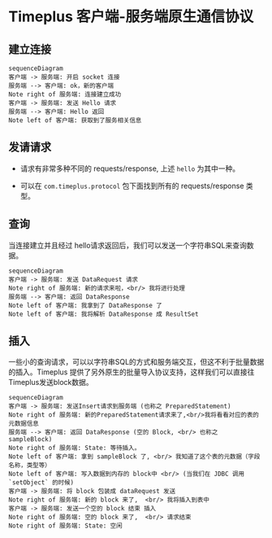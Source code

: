 Timeplus 客户端-服务端原生通信协议
===

## 建立连接

```mermaid
sequenceDiagram
客户端 -> 服务端: 开启 socket 连接
服务端 --> 客户端: ok，新的客户端
Note right of 服务端: 连接建立成功
客户端 -> 服务端: 发送 Hello 请求
服务端 --> 客户端: Hello 返回
Note left of 客户端: 获取到了服务相关信息
```

## 发请请求

- 请求有非常多种不同的 requests/response, 上述 `hello` 为其中一种。

- 可以在 `com.timeplus.protocol` 包下面找到所有的 requests/response 类型。

## 查询

当连接建立并且经过 hello请求返回后，我们可以发送一个字符串SQL来查询数据。

```mermaid
sequenceDiagram
客户端 -> 服务端: 发送 DataRequest 请求
Note right of 服务端: 新的请求来啦，<br/> 我将进行处理
服务端 --> 客户端: 返回 DataResponse
Note left of 客户端: 我拿到了 DataResponse 了
Note left of 客户端: 我将解析 DataResponse 成 ResultSet
```

## 插入

一些小的查询请求，可以以字符串SQL的方式和服务端交互，但这不利于批量数据的插入。Timeplus 提供了另外原生的批量导入协议支持，这样我们可以直接往Timeplus发送block数据。


```mermaid
sequenceDiagram
客户端 -> 服务端: 发送Insert请求到服务端 (也称之 PreparedStatement)
Note right of 服务端: 新的PreparedStatement请求来了,<br/>我将看看对应的表的元数据信息
服务端 --> 客户端: 返回 DataResponse (空的 Block, <br/> 也称之 sampleBlock)
Note right of 服务端: State: 等待插入。
Note left of 客户端: 拿到 sampleBlock 了, <br/> 我知道了这个表的元数据（字段名称，类型等）
Note left of 客户端: 写入数据到内存的 block中 <br/> (当我们在 JDBC 调用 `setObject` 的时候)
客户端 -> 服务端: 将 block 包装成 dataRequest 发送
Note right of 服务端: 新的 block 来了,  <br/> 我将插入到表中
客户端 -> 服务端: 发送一个空的 block 结束 插入
Note right of 服务端: 空的 block 来了,  <br/> 请求结束
Note right of 服务端: State: 空闲
```

 

